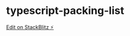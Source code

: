 # typescript-packing-list

[Edit on StackBlitz ⚡️](https://stackblitz.com/edit/typescript-packing-list)